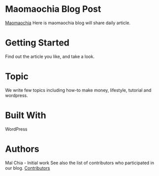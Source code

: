 # Maomaochia Blog Post
[Maomaochia](https://maomaochia.com)
Here is maomaochia blog will share daily article.

# Getting Started
Find out the article you like, and take a look.

# Topic
We write few topics including how-to make money, lifestyle, tutorial and wordpress.


# Built With
WordPress

# Authors
Mal Chia - Initial work
See also the list of contributors who participated in our blog.
[Contributors](https://maomaochia.com/author/love9522/)
